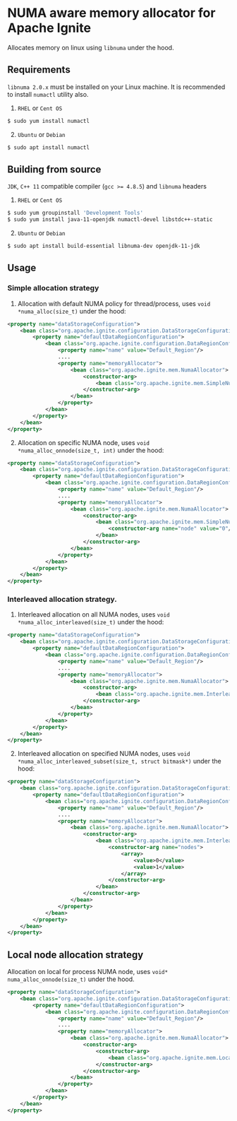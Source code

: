 # NUMA aware memory allocator for Apache Ignite
Allocates memory on linux using `libnuma` under the hood. 

## Requirements
`libnuma 2.0.x` must be installed on your Linux machine. It is recommended to install `numactl` utility also.
1. `RHEL` or `Cent OS`
```bash
$ sudo yum install numactl
```
2. `Ubuntu` or `Debian`
```bash
$ sudo apt install numactl
```

## Building from source
`JDK`, `C++ 11` compatible compiler (`gcc >= 4.8.5`) and `libnuma` headers
1. `RHEL` or `Cent OS`
```bash
$ sudo yum groupinstall 'Development Tools'
$ sudo yum install java-11-openjdk numactl-devel libstdc++-static
```
2. `Ubuntu` or `Debian`
```bash
$ sudo apt install build-essential libnuma-dev openjdk-11-jdk
```
## Usage
### Simple allocation strategy
1. Allocation with default NUMA policy for thread/process, uses `void *numa_alloc(size_t)` under the hood:
```xml
<property name="dataStorageConfiguration">
    <bean class="org.apache.ignite.configuration.DataStorageConfiguration">
        <property name="defaultDataRegionConfiguration">
            <bean class="org.apache.ignite.configuration.DataRegionConfiguration">
                <property name="name" value="Default_Region"/>
                ....
                <property name="memoryAllocator">
                    <bean class="org.apache.ignite.mem.NumaAllocator">
                        <constructor-arg>
                            <bean class="org.apache.ignite.mem.SimpleNumaAllocationStrategy"/>
                        </constructor-arg>
                    </bean>
                </property>
            </bean>
        </property>
    </bean>
</property>
```
2. Allocation on specific NUMA node, uses `void *numa_alloc_onnode(size_t, int)` under the hood:
```xml
<property name="dataStorageConfiguration">
    <bean class="org.apache.ignite.configuration.DataStorageConfiguration">
        <property name="defaultDataRegionConfiguration">
            <bean class="org.apache.ignite.configuration.DataRegionConfiguration">
                <property name="name" value="Default_Region"/>
                ....
                <property name="memoryAllocator">
                    <bean class="org.apache.ignite.mem.NumaAllocator">
                        <constructor-arg>
                            <bean class="org.apache.ignite.mem.SimpleNumaAllocationStrategy">
                                <constructor-arg name="node" value="0"/>
                            </bean>
                        </constructor-arg>
                    </bean>
                </property>
            </bean>
        </property>
    </bean>
</property>
```
### Interleaved allocation strategy.
1. Interleaved allocation on all NUMA nodes, uses `void *numa_alloc_interleaved(size_t)` under the hood:
```xml
<property name="dataStorageConfiguration">
    <bean class="org.apache.ignite.configuration.DataStorageConfiguration">
        <property name="defaultDataRegionConfiguration">
            <bean class="org.apache.ignite.configuration.DataRegionConfiguration">
                <property name="name" value="Default_Region"/>
                ....
                <property name="memoryAllocator">
                    <bean class="org.apache.ignite.mem.NumaAllocator">
                        <constructor-arg>
                            <bean class="org.apache.ignite.mem.InterleavedNumaAllocationStrategy"/>
                        </constructor-arg>
                    </bean>
                </property>
            </bean>
        </property>
    </bean>
</property>
```
2. Interleaved allocation on specified NUMA nodes, uses `void *numa_alloc_interleaved_subset(size_t, struct bitmask*)`
under the hood:
```xml
<property name="dataStorageConfiguration">
    <bean class="org.apache.ignite.configuration.DataStorageConfiguration">
        <property name="defaultDataRegionConfiguration">
            <bean class="org.apache.ignite.configuration.DataRegionConfiguration">
                <property name="name" value="Default_Region"/>
                ....
                <property name="memoryAllocator">
                    <bean class="org.apache.ignite.mem.NumaAllocator">
                        <constructor-arg>
                            <bean class="org.apache.ignite.mem.InterleavedNumaAllocationStrategy">
                                <constructor-arg name="nodes">
                                    <array>
                                        <value>0</value>
                                        <value>1</value>
                                    </array>
                                </constructor-arg>
                            </bean>
                        </constructor-arg>
                    </bean>
                </property>
            </bean>
        </property>
    </bean>
</property>
```
## Local node allocation strategy
Allocation on local for process NUMA node, uses `void* numa_alloc_onnode(size_t)` under the hood.
```xml
<property name="dataStorageConfiguration">
    <bean class="org.apache.ignite.configuration.DataStorageConfiguration">
        <property name="defaultDataRegionConfiguration">
            <bean class="org.apache.ignite.configuration.DataRegionConfiguration">
                <property name="name" value="Default_Region"/>
                ....
                <property name="memoryAllocator">
                    <bean class="org.apache.ignite.mem.NumaAllocator">
                        <constructor-arg>
                            <constructor-arg>
                                <bean class="org.apache.ignite.mem.LocalNumaAllocationStrategy"/>
                            </constructor-arg>
                        </constructor-arg>
                    </bean>
                </property>
            </bean>
        </property>
    </bean>
</property>
```
